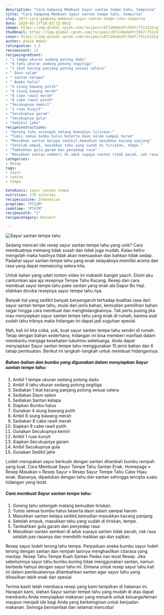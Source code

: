 ```yaml
---
description: "Cara Gampang Membuat Sayur santan tempe tahu, Sempurna"
title: "Cara Gampang Membuat Sayur santan tempe tahu, Sempurna"
slug: 2977-cara-gampang-membuat-sayur-santan-tempe-tahu-sempurna
date: 2020-05-17T10:03:13.661Z
image: https://img-global.cpcdn.com/recipes/c07116bdedfc3567/751x532cq70/sayur-santan-tempe-tahu-foto-resep-utama.jpg
thumbnail: https://img-global.cpcdn.com/recipes/c07116bdedfc3567/751x532cq70/sayur-santan-tempe-tahu-foto-resep-utama.jpg
cover: https://img-global.cpcdn.com/recipes/c07116bdedfc3567/751x532cq70/sayur-santan-tempe-tahu-foto-resep-utama.jpg
author: Annie Weber
ratingvalue: 3.5
reviewcount: 12
recipeingredient:
- "1 tempe ukuran sedang potong dadu"
- "4 tahu ukuran sedang potong segitiga"
- "1 ikat kacang panjang potong sesuai selera"
- " Daun salam"
- " Santan kelapa"
- " Bumbu halus"
- "4 siung bawang putih"
- "6 siung bawang merah"
- "8 cabe rawit merah"
- "8 cabe rawit putih"
- "Secukupnya kemiri"
- "1 ruas kunyit"
- "Secukupnya garam"
- "Secukupnya gula"
- "Sedikit jahe"
recipeinstructions:
- "Goreng tahu setengah matang kemudian tiriskan."
- "Tumis semua bumbu halus beserta daun salam sampai harum"
- "Masukkan santan kelapa sedikit,kemudian masukkan kacang panjang"
- "Setelah empuk, masukkan tahu yang sudah di tiriskan, tempe."
- "Tambahkan gula,garam dan penyedap rasa"
- "Masukkan santan sembari di aduk supaya santan tidak pecah, cek rasa setalah pas rasanya dan mendidih matikan api dan sajikan."
categories:
- Resep
tags:
- sayur
- santan
- tempe

katakunci: sayur santan tempe 
nutrition: 270 calories
recipecuisine: Indonesian
preptime: "PT22M"
cooktime: "PT47M"
recipeyield: "1"
recipecategory: Dessert

---
```



![Sayur santan tempe tahu](https://img-global.cpcdn.com/recipes/c07116bdedfc3567/751x532cq70/sayur-santan-tempe-tahu-foto-resep-utama.jpg)

Sedang mencari ide resep sayur santan tempe tahu yang unik? Cara membuatnya memang tidak susah dan tidak juga mudah. Kalau keliru mengolah maka hasilnya tidak akan memuaskan dan bahkan tidak sedap. Padahal sayur santan tempe tahu yang enak selayaknya memiliki aroma dan rasa yang dapat memancing selera kita.

Untuk kalian yang udah tonton video ini makasih banget yaach. Disini aku cantumkan apa aja resepnya Tempe Tahu Kacang. Resep dan cara membuat sayur tempe tahu pake santan yang enak ala Dapur Bu Haji. silahkan dicoba resepnya sayur tempe tahu nya.

Banyak hal yang sedikit banyak berpengaruh terhadap kualitas rasa dari sayur santan tempe tahu, mulai dari jenis bahan, kemudian pemilihan bahan segar hingga cara membuat dan menghidangkannya. Tak perlu pusing jika mau menyiapkan sayur santan tempe tahu yang enak di rumah, karena asal sudah tahu triknya maka hidangan ini dapat jadi suguhan spesial.


Nah, kali ini kita coba, yuk, buat sayur santan tempe tahu sendiri di rumah. Tetap dengan bahan sederhana, hidangan ini bisa memberi manfaat dalam membantu menjaga kesehatan tubuhmu sekeluarga. Anda dapat menyiapkan Sayur santan tempe tahu menggunakan 15 jenis bahan dan 6 tahap pembuatan. Berikut ini langkah-langkah untuk membuat hidangannya.

<!--inarticleads1-->

##### Bahan-bahan dan bumbu yang digunakan dalam menyiapkan Sayur santan tempe tahu:

1. Ambil 1 tempe ukuran sedang potong dadu
1. Ambil 4 tahu ukuran sedang potong segitiga
1. Sediakan 1 ikat kacang panjang potong sesuai selera
1. Sediakan  Daun salam
1. Sediakan  Santan kelapa
1. Siapkan  Bumbu halus
1. Gunakan 4 siung bawang putih
1. Ambil 6 siung bawang merah
1. Sediakan 8 cabe rawit merah
1. Siapkan 8 cabe rawit putih
1. Gunakan Secukupnya kemiri
1. Ambil 1 ruas kunyit
1. Siapkan Secukupnya garam
1. Ambil Secukupnya gula
1. Gunakan Sedikit jahe


Lodeh merupakan sayur berkuah dengan santan ditambah bumbu rempah yang kuat. Cara Membuat Sayur Tempe Tahu Santan Enak. Homepage » Resep Masakan » Resep Sayur » Resep Sayur Tempe Tahu Cabe Hijau enak. Biasanya, dipadukan dengan tahu dan santan sehingga tercipta suatu hidangan yang lezat. 

<!--inarticleads2-->

##### Cara membuat Sayur santan tempe tahu:

1. Goreng tahu setengah matang kemudian tiriskan.
1. Tumis semua bumbu halus beserta daun salam sampai harum
1. Masukkan santan kelapa sedikit,kemudian masukkan kacang panjang
1. Setelah empuk, masukkan tahu yang sudah di tiriskan, tempe.
1. Tambahkan gula,garam dan penyedap rasa
1. Masukkan santan sembari di aduk supaya santan tidak pecah, cek rasa setalah pas rasanya dan mendidih matikan api dan sajikan.


Resep sayur lodeh terong tahu tempe. Perpaduan aneka bumbu sayur lodeh terong dengan santan dan rempah lainnya menghasilkan citarasa yang mantap. Resep Tahu Tempe Kuah Santan Pedas nan lezat Resep. Jika sebelumnya sayur tahu bumbu kuning tidak menggunakan santan, namun berbeda halnya dengan sayur tahu ini. Dimana untuk resep sayur tahu kali ini dalam pembuatannya ditambahkan santan agar sayur tahu yang dihasilkan lebih enak dan spesial. 

Terima kasih telah membaca resep yang kami tampilkan di halaman ini. Harapan kami, olahan Sayur santan tempe tahu yang mudah di atas dapat membantu Anda menyiapkan makanan yang menarik untuk keluarga/teman maupun menjadi ide bagi Anda yang berkeinginan untuk berjualan makanan. Semoga bermanfaat dan selamat mencoba!

